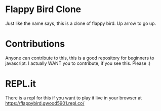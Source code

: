 # Flappy Bird Clone
Just like the name says, this is a clone of flappy bird. Up arrow to go up.
# Contributions
Anyone can contribute to this, this is a good repository for beginners to javascript.
I actually WANT you to contribute, if you see this. Please :)
# REPL.it
There is a repl for this if you want to play it live in your browser at https://flappybird.gwood5901.repl.co/
